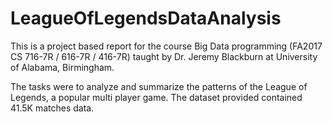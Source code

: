 # LeagueOfLegendsDataAnalysis

This is a project based report for the course Big Data programming (FA2017 CS 716-7R / 616-7R / 416-7R) taught by Dr. Jeremy Blackburn at University of Alabama, Birmingham.

The tasks were to analyze and summarize the patterns of the League of Legends, a popular multi player game. The dataset provided contained 41.5K matches data.
